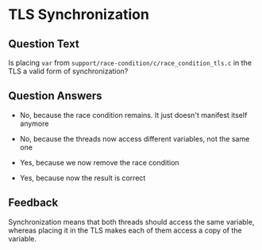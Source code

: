 # TLS Synchronization

## Question Text

Is placing `var` from `support/race-condition/c/race_condition_tls.c` in the TLS a valid form of synchronization?

## Question Answers

- No, because the race condition remains.
It just doesn't manifest itself anymore

+ No, because the threads now access different variables, not the same one

- Yes, because we now remove the race condition

- Yes, because now the result is correct

## Feedback

Synchronization means that both threads should access the same variable, whereas placing it in the TLS makes each of them access a copy of the variable.
